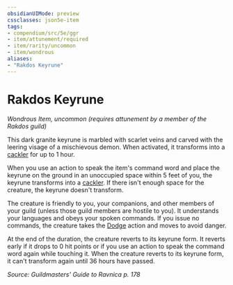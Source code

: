 ```yaml
---
obsidianUIMode: preview
cssclasses: json5e-item
tags:
- compendium/src/5e/ggr
- item/attunement/required
- item/rarity/uncommon
- item/wondrous
aliases: 
- "Rakdos Keyrune"
---
```

# Rakdos Keyrune
*Wondrous Item, uncommon (requires attunement by a member of the Rakdos guild)*  


This dark granite keyrune is marbled with scarlet veins and carved with the leering visage of a mischievous demon. When activated, it transforms into a [cackler](/compendium/bestiary/fiend/cackler-ggr.md) for up to 1 hour.

When you use an action to speak the item's command word and place the keyrune on the ground in an unoccupied space within 5 feet of you, the keyrune transforms into a [cackler](/compendium/bestiary/fiend/cackler-ggr.md). If there isn't enough space for the creature, the keyrune doesn't transform.

The creature is friendly to you, your companions, and other members of your guild (unless those guild members are hostile to you). It understands your languages and obeys your spoken commands. If you issue no commands, the creature takes the [Dodge](2.%20GM%20Tools/Misc%20DND%20Handbook/compendium/rules/actions.md#Dodge) action and moves to avoid danger.

At the end of the duration, the creature reverts to its keyrune form. It reverts early if it drops to 0 hit points or if you use an action to speak the command word again while touching it. When the creature reverts to its keyrune form, it can't transform again until 36 hours have passed.

*Source: Guildmasters' Guide to Ravnica p. 178*